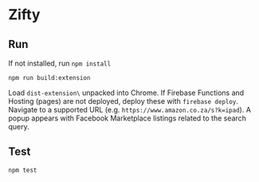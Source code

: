 # Zifty

## Run

If not installed, run `npm install`

`npm run build:extension`

Load `dist-extension\` unpacked into Chrome. If Firebase Functions and Hosting (pages) are not deployed, deploy these with `firebase deploy`. Navigate to a supported URL (e.g. `https://www.amazon.co.za/s?k=ipad`). A popup appears with Facebook Marketplace listings related to the search query.

## Test

`npm test`
